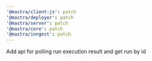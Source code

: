 ```yaml
---
'@mastra/client-js': patch
'@mastra/deployer': patch
'@mastra/server': patch
'@mastra/core': patch
'@mastra/inngest': patch
---
```


Add api for polling run execution result and get run by id
